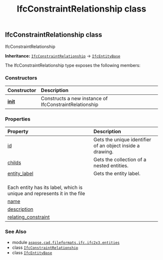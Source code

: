 ﻿---
title: IfcConstraintRelationship class
second_title: Aspose.CAD for Python via .NET API References
description: 
type: docs
weight: 1100
url: /python-net/aspose.cad.fileformats.ifc.ifc2x3.entities/ifcconstraintrelationship/
is_root: false
---

## IfcConstraintRelationship class

IfcConstraintRelationship



**Inheritance:** [`IfcConstraintRelationship`](/cad/python-net/aspose.cad.fileformats.ifc.ifc2x3.entities/ifcconstraintrelationship) → 
[`IfcEntityBase`](/cad/python-net/aspose.cad.fileformats.ifc/ifcentitybase)



The IfcConstraintRelationship type exposes the following members:

### Constructors
| Constructor | Description |
| :- | :- |
| [__init__](/cad/python-net/aspose.cad.fileformats.ifc.ifc2x3.entities/ifcconstraintrelationship/__init__/#) | Constructs a new instance of IfcConstraintRelationship |


### Properties
| Property | Description |
| :- | :- |
| [id](/cad/python-net/aspose.cad.fileformats.ifc.ifc2x3.entities/ifcconstraintrelationship/id) | Gets the unique identifier of an object inside a drawing. |
| [childs](/cad/python-net/aspose.cad.fileformats.ifc.ifc2x3.entities/ifcconstraintrelationship/childs) | Gets the collection of a nested entities. |
| [entity_label](/cad/python-net/aspose.cad.fileformats.ifc.ifc2x3.entities/ifcconstraintrelationship/entity_label) | Gets the entity label.<br/>Each entity has its label, which is unique and represents it in the file |
| [name](/cad/python-net/aspose.cad.fileformats.ifc.ifc2x3.entities/ifcconstraintrelationship/name) |  |
| [description](/cad/python-net/aspose.cad.fileformats.ifc.ifc2x3.entities/ifcconstraintrelationship/description) |  |
| [relating_constraint](/cad/python-net/aspose.cad.fileformats.ifc.ifc2x3.entities/ifcconstraintrelationship/relating_constraint) |  |



### See Also
* module [`aspose.cad.fileformats.ifc.ifc2x3.entities`](..)
* class [`IfcConstraintRelationship`](/cad/python-net/aspose.cad.fileformats.ifc.ifc2x3.entities/ifcconstraintrelationship)
* class [`IfcEntityBase`](/cad/python-net/aspose.cad.fileformats.ifc/ifcentitybase)
